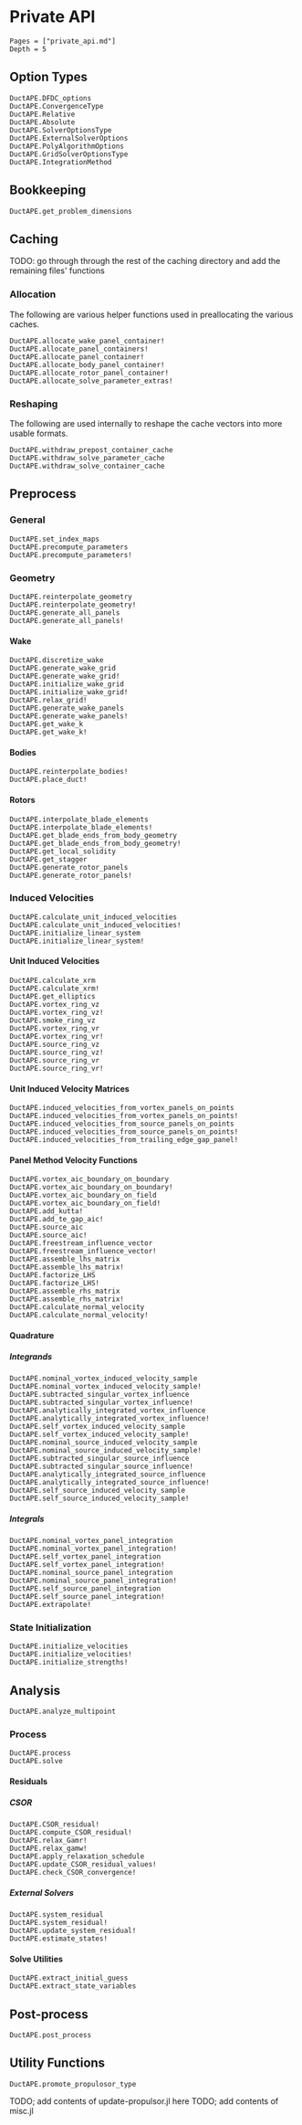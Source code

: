 # Private API

```@contents
Pages = ["private_api.md"]
Depth = 5
```

## Option Types
```@docs
DuctAPE.DFDC_options
DuctAPE.ConvergenceType
DuctAPE.Relative
DuctAPE.Absolute
DuctAPE.SolverOptionsType
DuctAPE.ExternalSolverOptions
DuctAPE.PolyAlgorithmOptions
DuctAPE.GridSolverOptionsType
DuctAPE.IntegrationMethod
```

## Bookkeeping
```@docs
DuctAPE.get_problem_dimensions
```

## Caching
TODO: go through through the rest of the caching directory and add the remaining files' functions

### Allocation

The following are various helper functions used in preallocating the various caches.

```@docs
DuctAPE.allocate_wake_panel_container!
DuctAPE.allocate_panel_containers!
DuctAPE.allocate_panel_container!
DuctAPE.allocate_body_panel_container!
DuctAPE.allocate_rotor_panel_container!
DuctAPE.allocate_solve_parameter_extras!
```

### Reshaping

The following are used internally to reshape the cache vectors into more usable formats.

```@docs
DuctAPE.withdraw_prepost_container_cache
DuctAPE.withdraw_solve_parameter_cache
DuctAPE.withdraw_solve_container_cache
```

## Preprocess

### General

```@docs
DuctAPE.set_index_maps
DuctAPE.precompute_parameters
DuctAPE.precompute_parameters!
```

### Geometry
```@docs
DuctAPE.reinterpolate_geometry
DuctAPE.reinterpolate_geometry!
DuctAPE.generate_all_panels
DuctAPE.generate_all_panels!
```

#### Wake
```@docs
DuctAPE.discretize_wake
DuctAPE.generate_wake_grid
DuctAPE.generate_wake_grid!
DuctAPE.initialize_wake_grid
DuctAPE.initialize_wake_grid!
DuctAPE.relax_grid!
DuctAPE.generate_wake_panels
DuctAPE.generate_wake_panels!
DuctAPE.get_wake_k
DuctAPE.get_wake_k!
```

#### Bodies
```@docs
DuctAPE.reinterpolate_bodies!
DuctAPE.place_duct!
```

#### Rotors
```@docs
DuctAPE.interpolate_blade_elements
DuctAPE.interpolate_blade_elements!
DuctAPE.get_blade_ends_from_body_geometry
DuctAPE.get_blade_ends_from_body_geometry!
DuctAPE.get_local_solidity
DuctAPE.get_stagger
DuctAPE.generate_rotor_panels
DuctAPE.generate_rotor_panels!
```


### Induced Velocities
```@docs
DuctAPE.calculate_unit_induced_velocities
DuctAPE.calculate_unit_induced_velocities!
DuctAPE.initialize_linear_system
DuctAPE.initialize_linear_system!
```

#### Unit Induced Velocities
```@docs
DuctAPE.calculate_xrm
DuctAPE.calculate_xrm!
DuctAPE.get_elliptics
DuctAPE.vortex_ring_vz
DuctAPE.vortex_ring_vz!
DuctAPE.smoke_ring_vz
DuctAPE.vortex_ring_vr
DuctAPE.vortex_ring_vr!
DuctAPE.source_ring_vz
DuctAPE.source_ring_vz!
DuctAPE.source_ring_vr
DuctAPE.source_ring_vr!
```

#### Unit Induced Velocity Matrices
```@docs
DuctAPE.induced_velocities_from_vortex_panels_on_points
DuctAPE.induced_velocities_from_vortex_panels_on_points!
DuctAPE.induced_velocities_from_source_panels_on_points
DuctAPE.induced_velocities_from_source_panels_on_points!
DuctAPE.induced_velocities_from_trailing_edge_gap_panel!
```

#### Panel Method Velocity Functions
```@docs
DuctAPE.vortex_aic_boundary_on_boundary
DuctAPE.vortex_aic_boundary_on_boundary!
DuctAPE.vortex_aic_boundary_on_field
DuctAPE.vortex_aic_boundary_on_field!
DuctAPE.add_kutta!
DuctAPE.add_te_gap_aic!
DuctAPE.source_aic
DuctAPE.source_aic!
DuctAPE.freestream_influence_vector
DuctAPE.freestream_influence_vector!
DuctAPE.assemble_lhs_matrix
DuctAPE.assemble_lhs_matrix!
DuctAPE.factorize_LHS
DuctAPE.factorize_LHS!
DuctAPE.assemble_rhs_matrix
DuctAPE.assemble_rhs_matrix!
DuctAPE.calculate_normal_velocity
DuctAPE.calculate_normal_velocity!
```

#### Quadrature

##### Integrands
```@docs
DuctAPE.nominal_vortex_induced_velocity_sample
DuctAPE.nominal_vortex_induced_velocity_sample!
DuctAPE.subtracted_singular_vortex_influence
DuctAPE.subtracted_singular_vortex_influence!
DuctAPE.analytically_integrated_vortex_influence
DuctAPE.analytically_integrated_vortex_influence!
DuctAPE.self_vortex_induced_velocity_sample
DuctAPE.self_vortex_induced_velocity_sample!
DuctAPE.nominal_source_induced_velocity_sample
DuctAPE.nominal_source_induced_velocity_sample!
DuctAPE.subtracted_singular_source_influence
DuctAPE.subtracted_singular_source_influence!
DuctAPE.analytically_integrated_source_influence
DuctAPE.analytically_integrated_source_influence!
DuctAPE.self_source_induced_velocity_sample
DuctAPE.self_source_induced_velocity_sample!
```

##### Integrals
```@docs
DuctAPE.nominal_vortex_panel_integration
DuctAPE.nominal_vortex_panel_integration!
DuctAPE.self_vortex_panel_integration
DuctAPE.self_vortex_panel_integration!
DuctAPE.nominal_source_panel_integration
DuctAPE.nominal_source_panel_integration!
DuctAPE.self_source_panel_integration
DuctAPE.self_source_panel_integration!
DuctAPE.extrapolate!
```



### State Initialization
```@docs
DuctAPE.initialize_velocities
DuctAPE.initialize_velocities!
DuctAPE.initialize_strengths!
```

## Analysis
```@docs
DuctAPE.analyze_multipoint
```

### Process
```@docs
DuctAPE.process
DuctAPE.solve
```

#### Residuals

##### CSOR
```@docs
DuctAPE.CSOR_residual!
DuctAPE.compute_CSOR_residual!
DuctAPE.relax_Gamr!
DuctAPE.relax_gamw!
DuctAPE.apply_relaxation_schedule
DuctAPE.update_CSOR_residual_values!
DuctAPE.check_CSOR_convergence!
```

##### External Solvers
```@docs
DuctAPE.system_residual
DuctAPE.system_residual!
DuctAPE.update_system_residual!
DuctAPE.estimate_states!
```

#### Solve Utilities
```@docs
DuctAPE.extract_initial_guess
DuctAPE.extract_state_variables
```

## Post-process
```@docs
DuctAPE.post_process
```

## Utility Functions
```@docs
DuctAPE.promote_propulosor_type
```
TODO; add contents of update-propulsor.jl here
TODO; add contents of misc.jl
